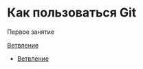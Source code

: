# Как пользоваться Git
Первое занятие

[Ветвление](./branch_help.md)
- [Ветвление](./branch_help.md)
